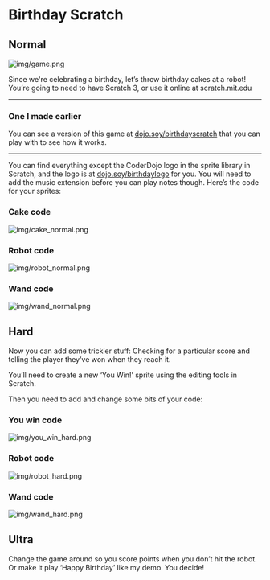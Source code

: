 # Birthday Scratch

## Normal

![img/game.png]()

Since we're celebrating a birthday, let’s throw birthday cakes at a robot! You’re going to need to have Scratch 3, or use it online at scratch.mit.edu

----

### One I made earlier

You can see a version of this game at [dojo.soy/birthdayscratch](http://dojo.soy/birthdayscratch) that you can play with to see how it works.

----

You can find everything except the CoderDojo logo in the sprite library in Scratch, and the logo is at [dojo.soy/birthdaylogo](http://dojo.soy/birthdaylogo) for you. You will need to add the music extension before you can play notes though. Here’s the code for your sprites:

### Cake code
![img/cake_normal.png]()

### Robot code
![img/robot_normal.png]()

### Wand code
![img/wand_normal.png]()

## Hard

Now you can add some trickier stuff: Checking for a particular score and telling the player they’ve won when they reach it.

You’ll need to create a new ‘You Win!’ sprite using the editing tools in Scratch.

Then you need to add and change some bits of your code:

### You win code
![img/you_win_hard.png]()

### Robot code
![img/robot_hard.png]()

### Wand code
![img/wand_hard.png]()

## Ultra

Change the game around so you score points when you don’t hit the robot. Or make it play ‘Happy Birthday’ like my demo. You decide!